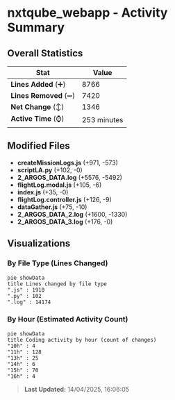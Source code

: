 # nxtqube_webapp - Activity Summary 

## Overall Statistics

| Stat                   | Value                                                             |
| ---------------------- | ----------------------------------------------------------------- |
| **Lines Added** (➕)   | 8766                                          |
| **Lines Removed** (➖) | 7420                                        |
| **Net Change** (↕)    | 1346                |
| **Active Time** (⌚)   | 253 minutes |


## Modified Files
- **createMissionLogs.js** (+971, -573)
- **scriptLA.py** (+102, -0)
- **2_ARGOS_DATA.log** (+5576, -5492)
- **flightLog.modal.js** (+105, -6)
- **index.js** (+35, -0)
- **flightLog.controller.js** (+126, -9)
- **dataGather.js** (+75, -10)
- **2_ARGOS_DATA_2.log** (+1600, -1330)
- **2_ARGOS_DATA_3.log** (+176, -0)

## Visualizations

### By File Type (Lines Changed)

```mermaid
pie showData
title Lines changed by file type
".js" : 1910
".py" : 102
".log" : 14174
```

### By Hour (Estimated Activity Count)

```mermaid
pie showData
title Coding activity by hour (count of changes)
"10h" : 4
"11h" : 128
"13h" : 25
"14h" : 6
"15h" : 70
"16h" : 4
```


> **Last Updated:** 14/04/2025, 16:06:05